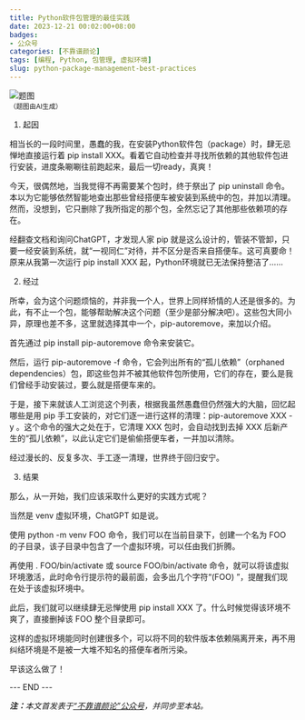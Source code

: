 ```yaml
---
title: Python软件包管理的最佳实践
date: 2023-12-21 00:02:00+08:00
badges:
- 公众号
categories: [不靠谱颜论]
tags: [编程, Python, 包管理, 虚拟环境]
slug: python-package-management-best-practices
---
```


<div class="p-3 text-center">
  <img class="img-fluid" src="/images/2023/1221/01.png" alt="题图" style="max-width:640px">
  <div><small>（题图由AI生成）</small></div>
</div>

1. 起因

相当长的一段时间里，愚蠢的我，在安装Python软件包（package）时，肆无忌惮地直接运行着 pip install XXX。看着它自动检查并寻找所依赖的其他软件包进行安装，进度条唰唰往前跑起来，最后一切ready，真爽！

今天，很偶然地，当我觉得不再需要某个包时，终于祭出了 pip uninstall 命令。本以为它能够依然智能地查出那些曾经搭便车被安装到系统中的包，并加以清理。然而，没想到，它只删除了我所指定的那个包，全然忘记了其他那些依赖项的存在。

经翻查文档和询问ChatGPT，才发现人家 pip 就是这么设计的，管装不管卸，只要一经安装到系统，就“一视同仁”对待，并不区分是否来自搭便车。这可真要命！原来从我第一次运行 pip install XXX 起，Python环境就已无法保持整洁了……

2. 经过

所幸，会为这个问题烦恼的，并非我一个人，世界上同样矫情的人还是很多的。为此，有不止一个包，能够帮助解决这个问题（至少是部分解决吧）。这些包大同小异，原理也差不多，这里就选择其中一个，pip-autoremove，来加以介绍。

首先通过 pip install pip-autoremove 命令来安装它。

然后，运行 pip-autoremove -f 命令，它会列出所有的“孤儿依赖”（orphaned dependencies）包，即这些包并不被其他软件包所使用，它们的存在，要么是我们曾经手动安装过，要么就是搭便车来的。

于是，接下来就该人工浏览这个列表，根据我虽然愚蠢但仍然强大的大脑，回忆起哪些是用 pip 手工安装的，对它们逐一进行这样的清理：pip-autoremove XXX -y 。这个命令的强大之处在于，它清理 XXX 包时，会自动找到去掉 XXX 后新产生的“孤儿依赖”，以此认定它们是偷偷搭便车者，一并加以清除。

经过漫长的、反复多次、手工逐一清理，世界终于回归安宁。

3. 结果

那么，从一开始，我们应该采取什么更好的实践方式呢？

当然是 venv 虚拟环境，ChatGPT 如是说。

使用 python -m venv FOO 命令，我们可以在当前目录下，创建一个名为 FOO 的子目录，该子目录中包含了一个虚拟环境，可以任由我们折腾。

再使用 . FOO/bin/activate 或 source FOO/bin/activate 命令，就可以将该虚拟环境激活，此时命令行提示符的最前面，会多出几个字符“(FOO) ”，提醒我们现在处于该虚拟环境中。

此后，我们就可以继续肆无忌惮使用 pip install XXX 了。什么时候觉得该环境不爽了，直接删掉该 FOO 整个目录即可。

这样的虚拟环境能同时创建很多个，可以将不同的软件版本依赖隔离开来，再不用纠结环境是不是被一大堆不知名的搭便车者所污染。

早该这么做了！

<div class="p-5 text-center">--- END ---</div>

<i><b>注：</b>本文首发表于[“不靠谱颜论”公众号](https://mp.weixin.qq.com/s/8M5ssxmGXYECrAwpACoxgQ)，并同步至本站。</i>
